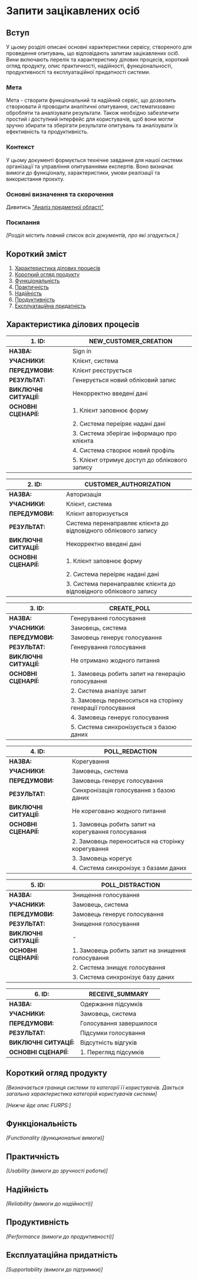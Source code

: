 # Запити зацікавлених осіб

## Вступ

У цьому розділі описані основні характеристики сервісу, створеного для проведення опитувань, що відповідають запитам зацікавлених осіб. Вини включають перелік та характеристику ділових процесів, короткий огляд продукту, опис практичності,  надійності, функціональності, продуктивності та експлуатаційної придатності системи.


### Мета

Мета - створити функціональний та надійний сервіс, що дозволить створювати й проводити аналітичні опитування, систематизовано обробляти та аналізувати результати. Також необхідно забезпечити простий і доступний інтерфейс для користувачів, щоб вони могли зручно збирати та зберігати результати опитувань та аналізувати їх ефективність та продуктивність.


### Контекст

У цьому документі формується технічне завдання для нашої системи організації та управління опитуваннями експертів. Воно визначає вимоги до функціоналу, характеристики, умови реалізації та використання проєкту.


### Основні визначення та скорочення

Дивитись <a name="analis" href="https://yehorseniuk.github.io/IOO/requirements/state-of-the-art.html#%E2%98%80%EF%B8%8F%D0%BE%D1%81%D0%BD%D0%BE%D0%B2%D0%BD%D1%96-%D0%B2%D0%B8%D0%B7%D0%BD%D0%B0%D1%87%D0%B5%D0%BD%D0%BD%D1%8Foldformat=true">"Аналіз предметної області"</a>


### Посилання

*[Розділ містить повний список всіх документів, про які згадується.]*


## Короткий зміст

1. [Характеристика ділових процесів](https://github.com/YehorSeniuk/IOO/blob/master/docs/requirements/stakeholders-needs.md#%D1%85%D0%B0%D1%80%D0%B0%D0%BA%D1%82%D0%B5%D1%80%D0%B8%D1%81%D1%82%D0%B8%D0%BA%D0%B0-%D0%B4%D1%96%D0%BB%D0%BE%D0%B2%D0%B8%D1%85-%D0%BF%D1%80%D0%BE%D1%86%D0%B5%D1%81%D1%96%D0%B2)
2. [Короткий огляд продукту](https://github.com/YehorSeniuk/IOO/blob/master/docs/requirements/stakeholders-needs.md#%D0%BA%D0%BE%D1%80%D0%BE%D1%82%D0%BA%D0%B8%D0%B9-%D0%BE%D0%B3%D0%BB%D1%8F%D0%B4-%D0%BF%D1%80%D0%BE%D0%B4%D1%83%D0%BA%D1%82%D1%83)
3. [Функціональність](https://github.com/YehorSeniuk/IOO/blob/master/docs/requirements/stakeholders-needs.md#%D1%84%D1%83%D0%BD%D0%BA%D1%86%D1%96%D0%BE%D0%BD%D0%B0%D0%BB%D1%8C%D0%BD%D1%96%D1%81%D1%82%D1%8C)
4. [Практичність](https://github.com/YehorSeniuk/IOO/blob/master/docs/requirements/stakeholders-needs.md#%D0%BF%D1%80%D0%B0%D0%BA%D1%82%D0%B8%D1%87%D0%BD%D1%96%D1%81%D1%82%D1%8C)
5. [Надійність](https://github.com/YehorSeniuk/IOO/blob/master/docs/requirements/stakeholders-needs.md#%D0%BD%D0%B0%D0%B4%D1%96%D0%B9%D0%BD%D1%96%D1%81%D1%82%D1%8C)
6. [Продуктивність](https://github.com/YehorSeniuk/IOO/blob/master/docs/requirements/stakeholders-needs.md#%D0%BF%D1%80%D0%BE%D0%B4%D1%83%D0%BA%D1%82%D0%B8%D0%B2%D0%BD%D1%96%D1%81%D1%82%D1%8C)
7. [Експлуатаційна придатність](https://github.com/YehorSeniuk/IOO/blob/master/docs/requirements/stakeholders-needs.md#%D0%B5%D0%BA%D1%81%D0%BF%D0%BB%D1%83%D0%B0%D1%82%D0%B0%D1%86%D1%96%D0%B9%D0%BD%D0%B0-%D0%BF%D1%80%D0%B8%D0%B4%D0%B0%D1%82%D0%BD%D1%96%D1%81%D1%82%D1%8C)


## Характеристика ділових процесів
| **1. ID:**             | NEW_CUSTOMER_CREATION                                                     |
| ---------------------- | ------------------------------------------------------------------------- |
| **НАЗВА:**             | Sign in                                                                   |
| **УЧАСНИКИ:**          | Клієнт, система                                                           |
| **ПЕРЕДУМОВИ:**        | Клієнт реєструється                                                       |
| **РЕЗУЛЬТАТ:**         | Генерується новий обліковий запис                                         |
| **ВИКЛЮЧНІ СИТУАЦІЇ:** | Некорректно введені дані                                                  |
| **ОСНОВНІ СЦЕНАРІЇ:**  | 1. Клієнт заповнює форму                                                  |
|                        | 2. Система переіряє надані дані                                           |
|                        | 3. Система зберігає інформацю про клієнта                                 |
|                        | 4. Система створює новий профіль                                          |
|                        | 5. Клієнт отримує доступ до облікового запису                             |

| **2. ID:**             | CUSTOMER_AUTHORIZATION                                                    |
| ---------------------- | ------------------------------------------------------------------------- |
| **НАЗВА:**             | Авторизація                                                               |
| **УЧАСНИКИ:**          | Клієнт, система                                                           |
| **ПЕРЕДУМОВИ:**        | Клієнт авторизується                                                      |
| **РЕЗУЛЬТАТ:**         | Система перенаправляє клієнта до відповідного облікового запису           |
| **ВИКЛЮЧНІ СИТУАЦІЇ:** | Некорректно введені дані                                                  |
| **ОСНОВНІ СЦЕНАРІЇ:**  | 1. Клієнт заповнює форму                                                  |
|                        | 2. Система переіряє надані дані                                           |
|                        | 3. Система перенаправляє клієнта до відповідного облікового запису        |

| **3. ID:**             | CREATE_POLL                                                               |
| ---------------------- | ------------------------------------------------------------------------- |
| **НАЗВА:**             | Генерування голосування                                                   |
| **УЧАСНИКИ:**          | Замовець, система                                                         |
| **ПЕРЕДУМОВИ:**        | Замовець генерує голосування                                              |
| **РЕЗУЛЬТАТ:**         | Генерування голосування                                                   |
| **ВИКЛЮЧНІ СИТУАЦІЇ:** | Не отримано жодного питання                                               |
| **ОСНОВНІ СЦЕНАРІЇ:**  | 1. Замовець робить запит на генерацію голосування                         |
|                        | 2. Система аналізує запит                                                 |
|                        | 3. Замовець переноситься на сторінку генерації голосування                |
|                        | 4. Замовець генерує голосування                                           |
|                        | 5. Система синхронізується з базою даних                                  |

| **4. ID:**             | POLL_REDACTION                                                            |
| ---------------------- | ------------------------------------------------------------------------- |
| **НАЗВА:**             | Корегування                                                               |
| **УЧАСНИКИ:**          | Замовець, система                                                         |
| **ПЕРЕДУМОВИ:**        | Замовець генерує голосування                                              |
| **РЕЗУЛЬТАТ:**         | Синхронізація голосування з базою даних                                   |
| **ВИКЛЮЧНІ СИТУАЦІЇ:** | Не кореговано жодного питання                                             |
| **ОСНОВНІ СЦЕНАРІЇ:**  | 1. Замовець робить запит на корегування голосування                       |
|                        | 2. Замовець переноситься на сторінку корегування                          |
|                        | 3. Замовець корегує                                                       |
|                        | 4. Система синхронізує з базами даних                                     |

| **5. ID:**             |  POLL_DISTRACTION                                |
| ---------------------- | -------------------------------------------------|
| **НАЗВА:**             | Знищення голосування                             |
| **УЧАСНИКИ:**          | Замовець, система                                |
| **ПЕРЕДУМОВИ:**        | Замовець генерує голосування                     |
| **РЕЗУЛЬТАТ:**         | Знищення голосування                             |
| **ВИКЛЮЧНІ СИТУАЦІЇ:** | -                                                |
| **ОСНОВНІ СЦЕНАРІЇ:**  | 1. Замовець робить запит на знищення голосування |
|                        | 2. Система знищує голосування                    |
|                        | 3. Система синхронізує базу даних                |

| **6. ID:**             |  RECEIVE_SUMMARY          |
| ---------------------- | --------------------------|
| **НАЗВА:**             | Одержання підсумків       |
| **УЧАСНИКИ:**          | Замовець, система         |
| **ПЕРЕДУМОВИ:**        | Голосування завершилося   |
| **РЕЗУЛЬТАТ:**         | Підсумки голосування      |
| **ВИКЛЮЧНІ СИТУАЦІЇ:** | Відсутність відгуків      |
| **ОСНОВНІ СЦЕНАРІЇ:**  | 1. Перегляд підсумків     |

## Короткий огляд продукту

*[Визначається границя системи та категорії її користувачів. Дається загальна характеристика категорій користувачів
системи]*

*[Нижче йде опис FURPS:]*


## Функціональність

*[Functionality (функциональні вимоги)]*

## Практичність

*[Usability (вимоги до зручності роботи)]*

## Надійність

*[Reliability (вимоги до надійності)]*

## Продуктивність

*[Performance (вимоги до продуктивності)]*

## Експлуатаційна придатність

*[Supportability (вимоги до підтримки)]*
